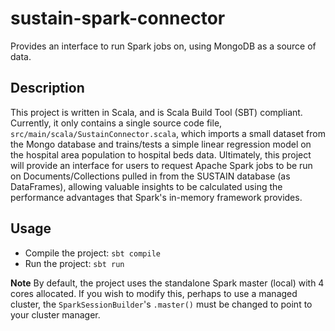 # sustain-spark-connector
Provides an interface to run Spark jobs on, using MongoDB as a source of data.

## Description

This project is written in Scala, and is Scala Build Tool (SBT) compliant. Currently, it only contains a single source code file, `src/main/scala/SustainConnector.scala`, which imports a small dataset from the Mongo database and trains/tests a simple linear regression model on the hospital area population to hospital beds data. Ultimately, this project will provide an interface for users to request Apache Spark jobs to be run on Documents/Collections pulled in from the SUSTAIN database (as DataFrames), allowing valuable insights to be calculated using the performance advantages that Spark's in-memory framework provides.


## Usage

* Compile the project: `sbt compile`
* Run the project: `sbt run`

__Note__ By default, the project uses the standalone Spark master (local) with 4 cores allocated. If you wish to modify this, perhaps to use a managed cluster, the `SparkSessionBuilder`'s `.master()` must be changed to point to your cluster manager.
